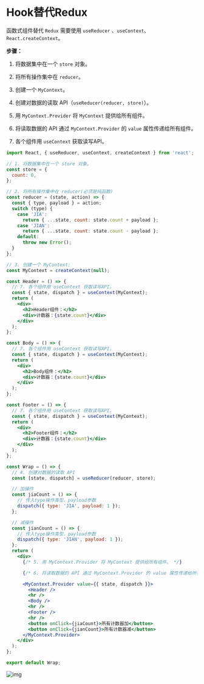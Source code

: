 # Hook替代Redux

函数式组件替代 `Redux` 需要使用 `useReducer` 、`useContext`、`React.createContext`。

**步骤：**

1. 将数据集中在一个 `store` 对象。

2. 将所有操作集中在 `reducer`。

3. 创建一个 `MyContext`。

4. 创建对数据的读取 API（`useReducer(reducer, store)`）。

5. 用 `MyContext.Provider` 将 `MyContext` 提供给所有组件。

6. 将读取数据的 API 通过 `MyContext.Provider` 的 `value` 属性传递给所有组件。

7. 各个组件用 `useContext` 获取读写API。

```jsx
import React, { useReducer, useContext, createContext } from 'react';

// 1. 将数据集中在一个 store 对象。
const store = {
  count: 0,
};

// 2. 将所有操作集中在 reducer(必须是纯函数)
const reducer = (state, action) => {
  const { type, payload } = action;
  switch (type) {
    case 'JIA':
      return { ...state, count: state.count + payload };
    case 'JIAN':
      return { ...state, count: state.count - payload };
    default:
      throw new Error();
  }
};

// 3. 创建一个 MyContext;
const MyContext = createContext(null);

const Header = () => {
  // 7. 各个组件用 useContext 获取读写API。
  const { state, dispatch } = useContext(MyContext);
  return (
    <div>
      <h2>Header组件：</h2>
      <div>计数器：{state.count}</div>
    </div>
  );
};

const Body = () => {
  // 7. 各个组件用 useContext 获取读写API。
  const { state, dispatch } = useContext(MyContext);
  return (
    <div>
      <h2>Body组件：</h2>
      <div>计数器：{state.count}</div>
    </div>
  );
};

const Footer = () => {
  // 7. 各个组件用 useContext 获取读写API。
  const { state, dispatch } = useContext(MyContext);
  return (
    <div>
      <h2>Footer组件：</h2>
      <div>计数器：{state.count}</div>
    </div>
  );
};

const Wrap = () => {
  // 4. 创建对数据的读取 API
  const [state, dispatch] = useReducer(reducer, store);

  // 加操作
  const jiaCount = () => {
    // 传入type操作类型，payload参数
    dispatch({ type: 'JIA', payload: 1 });
  };

  // 减操作
  const jianCount = () => {
    // 传入type操作类型，payload参数
    dispatch({ type: 'JIAN', payload: 1 });
  };
  return (
    <div>
      {/* 5. 用 MyContext.Provider 将 MyContext 提供给所有组件。 */}

      {/* 6. 将读取数据的 API 通过 MyContext.Provider 的 value 属性传递给所有组件。 */}

      <MyContext.Provider value={{ state, dispatch }}>
        <Header />
        <hr />
        <Body />
        <hr />
        <Footer />
        <hr />
        <button onClick={jiaCount}>所有计数器加</button>
        <button onClick={jianCount}>所有计数器减</button>
      </MyContext.Provider>
    </div>
  );
};

export default Wrap;
```

![img](https://gitee.com/fy0829/pics/raw/master/React/useReducer-redux.png)